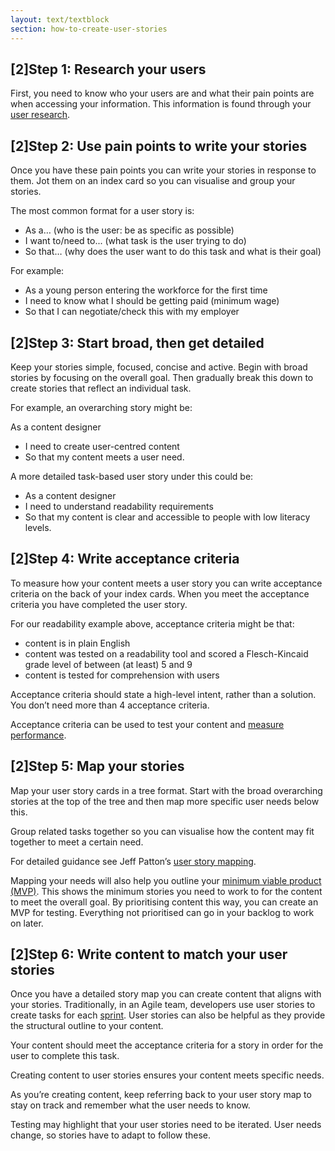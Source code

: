 ```yaml
---
layout: text/textblock
section: how-to-create-user-stories
---
```

## [2]Step 1: Research your users
First, you need to know who your users are and what their pain points are when accessing your information. This information is found through your [user research](/user-research).

## [2]Step 2: Use pain points to write your stories
Once you have these pain points you can write your stories in response to them. Jot them on an index card so you can visualise and group your stories.

The most common format for a user story is:
- As a… (who is the user: be as specific as possible)
- I want to/need to... (what task is the user trying to do)
- So that… (why does the user want to do this task and what is their goal)

For example:
- As a young person entering the workforce for the first time
- I need to know what I should be getting paid (minimum wage)
- So that I can negotiate/check this with my employer

## [2]Step 3: Start broad, then get detailed
Keep your stories simple, focused, concise and active. Begin with broad stories by focusing on the overall goal. Then gradually break this down to create stories that reflect an individual task.

For example, an overarching story might be:

As a content designer
- I need to create user-centred content
- So that my content meets a user need.

A more detailed task-based user story under this could be:
- As a content designer
- I need to understand readability requirements
- So that my content is clear and accessible to people with low literacy levels.

## [2]Step 4: Write acceptance criteria
To measure how your content meets a user story you can write acceptance criteria on the back of your index cards. When you meet the acceptance criteria you have completed the user story.

For our readability example above, acceptance criteria might be that:
- content is in plain English
- content was tested on a readability tool and scored a Flesch-Kincaid grade level of between (at least) 5 and 9
- content is tested for comprehension with users

Acceptance criteria should state a high-level intent, rather than a solution. You don’t need more than 4 acceptance criteria.

Acceptance criteria can be used to test your content and [measure performance](/digital-service-standard/11-measure-performance/).

## [2]Step 5: Map your stories
Map your user story cards in a tree format. Start with the broad overarching stories at the top of the tree and then map more specific user needs below this. 

Group related tasks together so you can visualise how the content may fit together to meet a certain need.

For detailed guidance see Jeff Patton’s [user story mapping](http://jpattonassociates.com/user-story-mapping/).

Mapping your needs will also help you outline your [minimum viable product (MVP)](/service-design-delivery-process/alpha-stage/#define-the-minimum-viable-product). This shows the minimum stories you need to work to for the content to meet the overall goal. By prioritising content this way, you can create an MVP for testing. Everything not prioritised can go in your backlog to work on later.

## [2]Step 6: Write content to match your user stories
Once you have a detailed story map you can create content that aligns with your stories. Traditionally, in an Agile team, developers use user stories to create tasks for each [sprint](https://www.dta.gov.au/standard/design-guides/agile/#sprints). User stories can also be helpful as they provide the structural outline to your content.

Your content should meet the acceptance criteria for a story in order for the user to complete this task.

Creating content to user stories ensures your content meets specific needs.

As you’re creating content, keep referring back to your user story map to stay on track and remember what the user needs to know.

Testing may highlight that your user stories need to be iterated. User needs change, so stories have to adapt to follow these.


